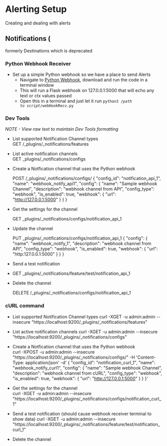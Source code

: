 # Alerting Setup

Creating and dealing with alerts

## Notifications (
formerly Destinations which is deprecated

### Python Webhook Receiver
- Set up a simple Python webhook so we have a place to send Alerts
  - Navigate to [Python Webhook](https://github.com/macatak/python/blob/master/webhookRecv.py), download and run the code in a terminal window
  - This will run a Flask webhook on 127.0.0.1:5000 that will echo any text or ctx values passed
  - Open this in a terminal and just let it run
  <code>python3 /*path to script*/webHookRecv.py</code>
  
### Dev Tools
*NOTE - View raw text to maintain Dev Tools formatting*

- List supported Notification Channel types  
  GET /_plugins/_notifications/features  

- List active notification channels  
  GET _plugins/_notifications/configs  

- Create a Notfication channel that uses the Python webhook
  
  POST /_plugins/_notifications/configs/
  {
    "config_id": "notification_api_1",
    "name": "webhook_notify_api1",
    "config": {
      "name": "Sample webhook Channel",
      "description": "webhook channel from API",
      "config_type": "webhook",
      "is_enabled": true,
      "webhook": {
        "url": "http://127.0.0.1:5000"
     }
  }
}


- Get the settings for the channel  

  GET _plugins/_notifications/configs/notification_api_1

- Update the channel
  
  PUT _plugins/_notifications/configs/notification_api_1
{
  "config": {
    "name": "webhook_notify_1",
    "description": "webhook channel from API",
    "config_type": "webhook",
    "is_enabled": true,
    "webhook": {
      "url": "http:127.0.0.1:5000"
    }
  }
}

- Send a test notification
- 
  GET _plugins/_notifications/feature/test/notification_api_1


- Delete the channel  

  DELETE /_plugins/_notifications/configs/notification_api_1


### cURL command

- List supported Notification Channel types
  curl -XGET -u admin:admin --insecure "https://localhost:9200/_plugins/_notifications/features"

- List active notification channels
  curl -XGET -u admin:admin --insecure "https://localhost:9200/_plugins/_notifications/configs"

- Create a Notfication channel that uses the Python webhook  
  curl -XPOST -u admin:admin --insecure "https://localhost:9200/_plugins/_notifications/configs/" -H 'Content-Type: application/json' -d'
{
    "config_id": "notification_curl_1",
    "name": "webhook_notify_curl1",
    "config": {
      "name": "Sample webhook Channel",
      "description": "webhook channel from cURL",
      "config_type": "webhook",
      "is_enabled": true,
      "webhook": {
        "url": "http://127.0.0.1:5000"
     }
  }
}'

- Get the settings for the channel  
  curl -XGET -u admin:admin --insecure "https://localhost:9200/_plugins/_notifications/configs/notification_curl_1"

- Send a test notification (should cause webhook receiver terminal to show data)
  curl -XGET -u admin:admin --insecure "https://localhost:9200/_plugins/_notifications/feature/test/notification_curl_1"
  
  
- Delete the channel  
